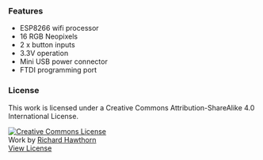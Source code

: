 ### Features

- ESP8266 wifi processor
- 16 RGB Neopixels
- 2 x button inputs
- 3.3V operation
- Mini USB power connector
- FTDI programming port

### License

This work is licensed under a Creative Commons Attribution-ShareAlike 4.0 International License.

<a rel="license" href="http://creativecommons.org/licenses/by-sa/4.0/"><img alt="Creative Commons License" style="border-width:0" src="https://i.creativecommons.org/l/by-sa/4.0/88x31.png" /></a><br />
Work by <a xmlns:cc="http://creativecommons.org/ns#" href="http://www.richardhawthorn.com" property="cc:attributionName" rel="cc:attributionURL">Richard Hawthorn</a><br />
<a rel="license" href="http://creativecommons.org/licenses/by-sa/4.0/">View License</a>

